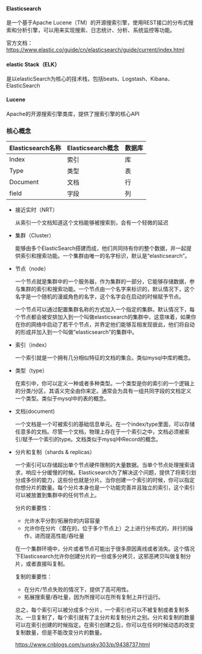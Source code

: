 #### Elasticsearch

是一个基于Apache Lucene（TM）的开源搜索引擎，使用REST接口的分布式搜索和分析引擎，可以用来实现搜索、日志统计、分析、系统监控等功能。

官方文档：https://www.elastic.co/guide/cn/elasticsearch/guide/current/index.html

#### elastic Stack（ELK）
是以elasticSearch为核心的技术栈，包括beats、Logstash、Kibana、ElasticSearch

#### Lucene

Apache的开源搜索引擎类库，提供了搜索引擎的核心API



### 核心概念

| Elasticsearch名称 | Elasticsearch概念 | 数据库 |
| ----------------- | ----------------- | ------ |
| Index             | 索引              | 库     |
| Type              | 类型              | 表     |
| Document          | 文档              | 行     |
| field             | 字段              | 列     |

- 接近实时（NRT）

  从索引一个文档知道这个文档能够被搜索到，会有一个轻微的延迟

- 集群（Cluster）

  能够由多个ElasticSearch搭建而成，他们共同持有你的整个数据，并一起提供索引和搜索功能。一个集群由唯一的名字标识，默认是“elasticsearch”。

- 节点（node）

  一个节点就是集群中的一个服务器，作为集群的一部分，它能够存储数据，参与集群的索引和搜索功能。一个节点由一个名字来标识的，默认情况下，这个名字是一个随机的漫威角色的名字，这个名字会在启动的时候赋予节点。

  一个节点可以通过配置集群名称的方式加入一个指定的集群。默认情况下，每个节点都会被安排加入到一个叫做elasticsearch的集群中，这意味着，如果你在你的网络中启动了若干个节点，并界定他们能够互相发现彼此，他们将自动的形成并加入到一个叫做“elasticsearch”的集群中。

- 索引（index）

  一个索引就是一个拥有几分相似特征的文档的集合。类似mysql中库的概念。

- 类型（type）

  在索引中，你可以定义一种或者多种类型。一个类型是你的索引的一个逻辑上的分类/分区，其语义完全由你来定。通常会为具有一组共同字段的文档定义一个类型。类似于mysql中的表的概念。

- 文档(document)

  一个文档是一个可被索引的基础信息单元。在一个index/type里面，可以存储任意多的文档。尽管一个文档，物理上存在于一个索引之中，文档必须被索引/赋予一个索引的type。文档类似于mysql中Record的概念。

- 分片和复制（shards & replicas）

  一个索引可以存储超出单个节点硬件限制的大量数据。当单个节点处理搜索请求，响应十分缓慢的时候。Elasticsearch为了解决这个问题，提供了将索引划分成多份的能力，这些份也就是分片。当你创建一个索引的时候，你可以指定你想分片的数量。每个分片本身也是一个功能完善并且独立的索引，这个索引可以被放置到集群中的任何节点上。

  分片的重要性：

  - 允许水平分割/拓展你的内容容量
  - 允许你在分片（潜在的，位于多个节点上）之上进行分布式的，并行的操作，进而提高性能/吞吐量

  在一个集群环境中，分片或者节点可能出于很多原因离线或者消失。这个情况下Elasticsearch允许你创建分片的一份或多分拷贝，这邪恶拷贝叫做复制分片，或者直接叫复制。

  复制的重要性：

  - 在分片/节点失败的情况下，提供了高可用性。
  - 拓展搜索量/吞吐量，因为所搜可以在所有复制上并行运行。

  总之，每个索引可以被分成多个分片，一个索引也可以不被复制或者复制多次。一旦复制了，每个索引就有了主分片和复制分片之别。分片和复制的数量可以在索引创建的时候指定。在索引创建之后，你可以在任何时候动态的改变复制数量，但是不能改变分片的数量。

  https://www.cnblogs.com/sunsky303/p/9438737.html



